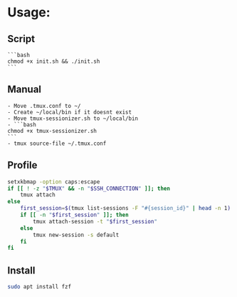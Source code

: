 # Usage:
## Script
    ```bash
    chmod +x init.sh && ./init.sh
    ```
## Manual
    - Move .tmux.conf to ~/
    - Create ~/local/bin if it doesnt exist
    - Move tmux-sessionizer.sh to ~/local/bin
    - ```bash
    chmod +x tmux-sessionizer.sh
    ```
    - tmux source-file ~/.tmux.conf

## Profile
```bash
setxkbmap -option caps:escape
if [[ ! -z "$TMUX" && -n "$SSH_CONNECTION" ]]; then
    tmux attach
else
    first_session=$(tmux list-sessions -F "#{session_id}" | head -n 1)
    if [[ -n "$first_session" ]]; then
        tmux attach-session -t "$first_session"
    else
        tmux new-session -s default
    fi
fi
```
## Install
```bash
sudo apt install fzf
```
